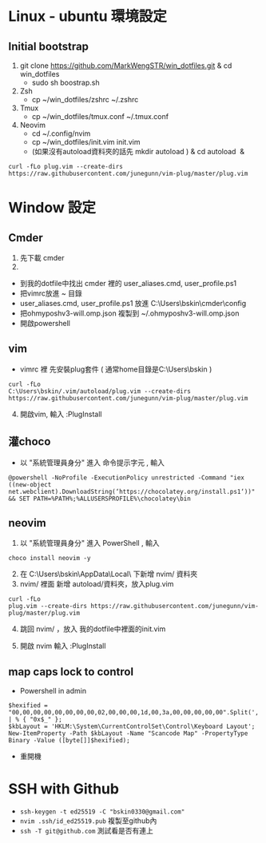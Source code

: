 # Linux - ubuntu 環境設定
## Initial bootstrap
1. git clone https://github.com/MarkWengSTR/win_dotfiles.git  & cd win_dotfiles
    - sudo sh boostrap.sh
2. Zsh
    - cp ~/win_dotfiles/zshrc ~/.zshrc
3. Tmux
    - cp ~/win_dotfiles/tmux.conf ~/.tmux.conf
4. Neovim
    - cd ~/.config/nvim 
    - cp ~/win_dotfiles/init.vim init.vim
    - (如果沒有autoload資料夾的話先 mkdir autoload ) & cd autoload  &
```
curl -fLo plug.vim --create-dirs https://raw.githubusercontent.com/junegunn/vim-plug/master/plug.vim
```

# Window 設定
## Cmder

1. 先下載 cmder
2.
  - 到我的dotfile中找出 cmder 裡的 user_aliases.cmd, user_profile.ps1
  - 把vimrc放進 ~ 目錄
  - user_aliases.cmd, user_profile.ps1 放進 C:\Users\bskin\cmder\config
  - 把ohmyposhv3-will.omp.json 複製到 ~/.ohmyposhv3-will.omp.json
  - 開啟powershell

## vim

-  vimrc 裡 先安裝plug套件 ( 通常home目錄是C:\Users\bskin )
```
curl -fLo
C:\Users\bskin/.vim/autoload/plug.vim --create-dirs https://raw.githubusercontent.com/junegunn/vim-plug/master/plug.vim
```
4. 開啟vim, 輸入 :PlugInstall

## 灌choco

- 以 "系統管理員身分" 進入 命令提示字元 , 輸入
```
@powershell -NoProfile -ExecutionPolicy unrestricted -Command "iex ((new-object net.webclient).DownloadString(‘https://chocolatey.org/install.ps1‘))" && SET PATH=%PATH%;%ALLUSERSPROFILE%\chocolatey\bin
```

## neovim

1. 以 "系統管理員身分" 進入 PowerShell , 輸入  
```
choco install neovim -y
```
2. 在 C:\Users\bskin\AppData\Local\ 下新增 nvim/ 資料夾
3. nvim/ 裡面 新增 autoload/資料夾，放入plug.vim
```
curl -fLo
plug.vim --create-dirs https://raw.githubusercontent.com/junegunn/vim-plug/master/plug.vim
```
4. 跳回 nvim/ ，放入 我的dotfile中裡面的init.vim

5. 開啟 nvim 輸入 :PlugInstall

## map caps lock to control

  - Powershell in admin
```
$hexified = "00,00,00,00,00,00,00,00,02,00,00,00,1d,00,3a,00,00,00,00,00".Split(',') | % { "0x$_" };
$kbLayout = 'HKLM:\System\CurrentControlSet\Control\Keyboard Layout';
New-ItemProperty -Path $kbLayout -Name "Scancode Map" -PropertyType Binary -Value ([byte[]]$hexified);
```
  - 重開機

# SSH with Github
- `ssh-keygen -t ed25519 -C "bskin0330@gmail.com"`
- `nvim .ssh/id_ed25519.pub` 複製至github內
- `ssh -T git@github.com` 測試看是否有連上
